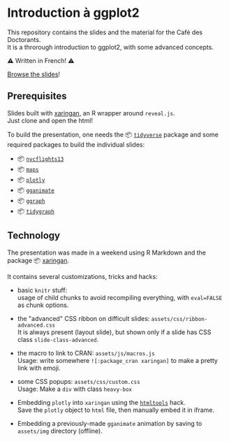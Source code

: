 # Introduction à ggplot2

This repository contains the slides and the material for the Café des Doctorants.    
It is a throrough introduction to ggplot2, with some advanced concepts.

⚠ Written in French! ⚠

[Browse the slides](https://lgaborini.github.io/ggplot2-introduction/)!

## Prerequisites

Slides built with [xaringan](https://github.com/yihui/xaringan), an R wrapper around `reveal.js`.   
Just clone and open the html!

To build the presentation, one needs the 📦 [`tidyverse`](https://cran.r-project.org/package=tidyverse) package and some required packages to build the individual slides:

- 📦 [`nycflights13`](https://cran.r-project.org/package=nycflights13)
- 📦 [`maps`](https://cran.r-project.org/package=maps)
- 📦 [`plotly`](https://cran.r-project.org/package=plotly)
- 📦 [`gganimate`](https://cran.r-project.org/package=gganimate)
- 📦 [`ggraph`](https://cran.r-project.org/package=ggraph)
- 📦 [`tidygraph`](https://cran.r-project.org/package=tidygraph)

## Technology

The presentation was made in a weekend using R Markdown and the package 📦 [xaringan](https://github.com/yihui/xaringan).

It contains several customizations, tricks and hacks: 

- basic `knitr` stuff:   
  usage of child chunks to avoid recompiling everything, with `eval=FALSE` as chunk options.

- the "advanced" CSS ribbon on difficult slides: `assets/css/ribbon-advanced.css`   
  It is always present (layout slide), but shown only if a slide has CSS class `slide-class-advanced`.

- the macro to link to CRAN: `assets/js/macros.js`    
  Usage: write somewhere `![:package_cran xaringan]` to make a pretty link with emoji.

- some CSS popups: `assets/css/custom.css`    
  Usage: Make a `div` with class `heavy-box`

- Embedding `plotly` into `xaringan` using the [`htmltools`](https://github.com/yihui/xaringan/issues/159) hack.    
  Save the `plotly` object to `html` file, then manually embed it in iframe.

- Embedding a previously-made `gganimate` animation by saving to `assets/img` directory (offline).